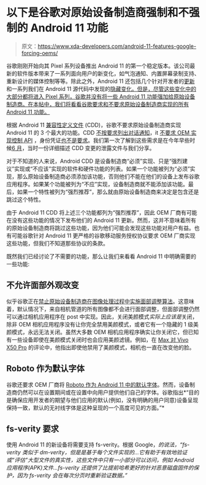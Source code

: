 # 以下是谷歌对原始设备制造商强制和不强制的 Android 11 功能

> 原文：<https://www.xda-developers.com/android-11-features-google-forcing-oems/>

谷歌刚刚开始向其 Pixel 系列设备推出 Android 11 的第一个稳定版本。该公司最新的软件版本带来了一系列面向用户的新变化，如气泡通知、内置屏幕录制支持、重新设计的媒体控制等等。除此之外，Android 11 还包括几个针对开发者的[更新](https://www.xda-developers.com/android-11-features-developers-new-apis/)和一系列我们在 Android 11 源代码中发现的[隐藏变化。但是，尽管这些变化中的大部分都将进入 Pixel 系列，谷歌并没有将一些 Android 11 功能强加给原始设备制造商。在本帖中，我们将看看谷歌要求和不要求原始设备制造商实现的所有 Android 11 功能。](https://www.xda-developers.com/hidden-changes-android-11-source-code/)

根据 Android 11 [兼容性定义文件](https://source.android.com/compatibility/android-cdd) (CDD)，谷歌不要求原始设备制造商实现 Android 11 的 3 个最大的功能。CDD [不按要求列出对话通知](https://source.android.com/compatibility/android-cdd#2_2_3_software:~:text=If%20Handheld%20device%20implementations%20support%20conversation%20notifications)，it [不要求 OEM 实现控制 API](https://source.android.com/compatibility/android-cdd#2_2_3_software:~:text=If%20Handheld%20device%20implementations%20include%20support%20for%20ControlsProviderService) ，身份凭证[也不是要求](https://source.android.com/compatibility/android-cdd#9_11_3_identity_credential)。我们第一次了解到这些需求是在今年早些时候[6 月](https://www.xda-developers.com/android-11-best-features-not-required/)，当时一份详细描述 CDD 变更的泄露文件与我们分享。

对于不知道的人来说，Android CDD 是设备制造商“必须”实现、只是“强烈建议”实现或“不应该”实现的软件和硬件功能的列表。如果一个功能被列为“必须”实现，那么原始设备制造商必须添加该功能，否则他们不能在他们的设备上发布谷歌应用程序。如果某个功能被列为“不应”实现，设备制造商就不能添加该功能。最后，如果一个特性被列为“强烈推荐”，那么就由原始设备制造商来决定是包含还是跳过这个特性。

由于 Android 11 CDD 将上述三个功能都列为“强烈推荐”，因此 OEM 厂商有可能在没有这些功能的情况下发布他们的 Android 11 更新。然而，这并不意味着所有的原始设备制造商将跳过这些功能，因为他们可能会发现这些功能对用户有益。也有可能谷歌针对 Android 11 更严格的谷歌移动服务授权协议要求 OEM 厂商实现这些功能，但我们不知道那些协议的条款。

既然我们已经讨论了不需要的功能，那么让我们来看看 Android 11 中明确需要的一些功能:

## 不允许面部外观改变

似乎谷歌正在[禁止原始设备制造商在图像处理过程中实施面部调整算法](https://source.android.com/compatibility/android-cdd#7_5_4_camera_api_behavior:~:text=%5BC%2D0%2D12%5D%20MUST%20ensure%20that%20the%20facial%20appearance%20is%20NOT%20altered)。这意味着，默认情况下，来自相机管道的所有图像都不会进行面部调整，但面部调整仍然可以通过相机应用程序在 post 中实现。因此，关闭美颜模式*实际上应该是*关闭，除非 OEM 相机应用程序没有让你完全禁用美颜模式，或者它有一个隐藏的 1 级美颜模式，永远无法关闭。虽然大多数 OEM 相机应用程序确实让你关闭它，但已知有一些设备即使在美颜模式关闭时也会应用美颜滤镜。例如，在 [Max 对 Vivo X50 Pro](https://www.xda-developers.com/vivo-x50-pro-camera-review/) 的评论中，他指出即使他禁用了美颜模式，相机也一直在改变他的脸。

## Roboto 作为默认字体

谷歌还要求 OEM 厂商将 [Roboto 作为 Android 11 中的默认字体](https://source.android.com/compatibility/android-cdd#3_8_6_themes:~:text=%5BC%2D1%2D3%5D%20MUST%20use%20the%20Roboto%20version,family%20for%20languages%20that%20Roboto%20supports)。然而，设备制造商仍然可以在设置期间或在设置中向用户提供他们自己的字体。谷歌指出*“目的是确保应用开发者的期望与他们应用的默认(例如，没有明确的用户同意)设备呈现保持一致，默认的无衬线字体是这种呈现的一个高度可见的方面。”*

## fs-verity 要求

使用 Android 11 的新设备将需要支持 fs-verity。根据 Google，*的说法，“fs-verity 类似于 dm-verity，但是是基于每个文件实现的...它有助于有效地验证或“评估”大型文件的真实性，这些文件中只有一小部分可以访问，例如 Android 应用程序(APK)文件...fs-verity 还提供了比提前哈希更好的针对恶意磁盘固件的保护，因为 fs-verity 会在每次分页时重新验证数据。”*